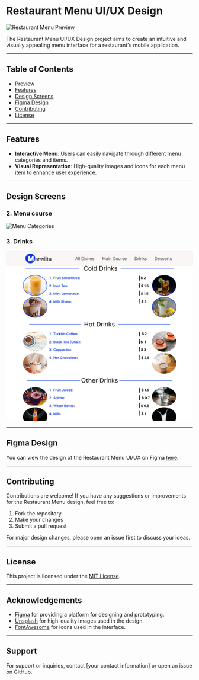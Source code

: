 # Restaurant Menu UI/UX Design

![Restaurant Menu Preview](All_dishes_(1).png)

The Restaurant Menu UI/UX Design project aims to create an intuitive and visually appealing menu interface for a restaurant's mobile application.

---

## Table of Contents

- [Preview](#preview)
- [Features](#features)
- [Design Screens](#design-screens)
- [Figma Design](#Figma-Design)
- [Contributing](#contributing)
- [License](#license)

---


## Features

- **Interactive Menu**: Users can easily navigate through different menu categories and items.
- **Visual Representation**: High-quality images and icons for each menu item to enhance user experience.

---

## Design Screens


### 2. Menu course
![Menu Categories](Main_Dishes.png)

### 3. Drinks
![Drinks](Drinks.png)

---

## Figma Design

You can view the design of the Restaurant Menu UI/UX on Figma [here](https://www.figma.com/file/jDlqFlJCcghd0AeBNeqklc/CodSoft-RestaurentMenu?type=design&node-id=30%3A261&mode=design&t=CJCj7mtY467Z1hKA-1).

---

## Contributing

Contributions are welcome! If you have any suggestions or improvements for the Restaurant Menu design, feel free to:

1. Fork the repository
2. Make your changes
3. Submit a pull request

For major design changes, please open an issue first to discuss your ideas.

---

## License

This project is licensed under the [MIT License](https://opensource.org/licenses/MIT).


---

## Acknowledgements

- [Figma](https://www.figma.com/) for providing a platform for designing and prototyping.
- [Unsplash](https://unsplash.com/) for high-quality images used in the design.
- [FontAwesome](https://fontawesome.com/) for icons used in the interface.

---

## Support

For support or inquiries, contact [your contact information] or open an issue on GitHub.
